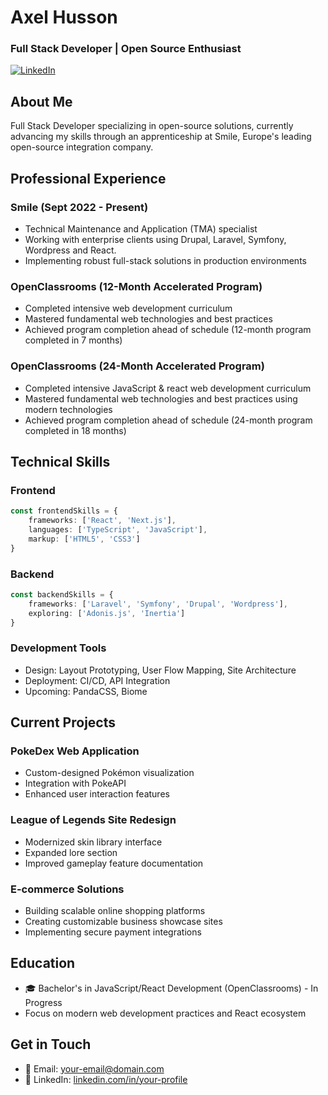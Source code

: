 # Axel Husson
### Full Stack Developer | Open Source Enthusiast

[![LinkedIn](https://img.shields.io/badge/LinkedIn-Connect-blue)](your-linkedin-url)

## About Me
Full Stack Developer specializing in open-source solutions, currently advancing my skills through an apprenticeship at Smile, Europe's leading open-source integration company.

## Professional Experience

### Smile (Sept 2022 - Present)
- Technical Maintenance and Application (TMA) specialist
- Working with enterprise clients using Drupal, Laravel, Symfony, Wordpress and React. 
- Implementing robust full-stack solutions in production environments

### OpenClassrooms (12-Month Accelerated Program)
- Completed intensive web development curriculum
- Mastered fundamental web technologies and best practices
- Achieved program completion ahead of schedule (12-month program completed in 7 months)

### OpenClassrooms (24-Month Accelerated Program)
- Completed intensive JavaScript & react web development curriculum
- Mastered fundamental web technologies and best practices using modern technologies
- Achieved program completion ahead of schedule (24-month program completed in 18 months)

## Technical Skills

### Frontend
```typescript
const frontendSkills = {
    frameworks: ['React', 'Next.js'],
    languages: ['TypeScript', 'JavaScript'],
    markup: ['HTML5', 'CSS3']
}
```

### Backend
```typescript
const backendSkills = {
    frameworks: ['Laravel', 'Symfony', 'Drupal', 'Wordpress'],
    exploring: ['Adonis.js', 'Inertia']
}
```

### Development Tools
- Design: Layout Prototyping, User Flow Mapping, Site Architecture
- Deployment: CI/CD, API Integration
- Upcoming: PandaCSS, Biome

## Current Projects

### PokeDex Web Application
- Custom-designed Pokémon visualization
- Integration with PokeAPI
- Enhanced user interaction features

### League of Legends Site Redesign
- Modernized skin library interface
- Expanded lore section
- Improved gameplay feature documentation

### E-commerce Solutions
- Building scalable online shopping platforms
- Creating customizable business showcase sites
- Implementing secure payment integrations

## Education
- 🎓 Bachelor's in JavaScript/React Development (OpenClassrooms) - In Progress
- Focus on modern web development practices and React ecosystem

## Get in Touch
- 📧 Email: [your-email@domain.com](mailto:axelhusson.pro@gmail.com)
- 💼 LinkedIn: [linkedin.com/in/your-profile](https://www.linkedin.com/in/axelhusson/)
